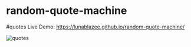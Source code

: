 # random-quote-machine
#quotes Live Demo:
https://lunablazee.github.io/random-quote-machine/

![quotes](https://github.com/LunaBlazee/random-quote-machine/assets/162085668/ef117ec2-a335-4ae9-992c-f39a8a625b92)
